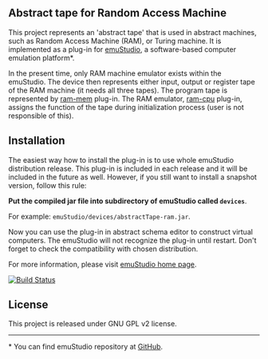 Abstract tape for Random Access Machine
----------------------------------------

This project represents an 'abstract tape' that is used in abstract machines, such as Random
Access Machine (RAM), or Turing machine. It is implemented as a plug-in for
[emuStudio](http://emustudio.sf.net), a software-based computer emulation platform\*.

In the present time, only RAM machine emulator exists within the emuStudio. The device then
represents either input, output or register tape of the RAM machine (it needs all three tapes).
The program tape is represented by [ram-mem](https://github.com/vbmacher/ram-mem) plug-in. 
The RAM emulator, [ram-cpu](https://github.com/vbmacher/ram-cpu) plug-in, assigns the function
of the tape during initialization process (user is not responsible of this).

Installation
------------

The easiest way how to install the plug-in is to use whole emuStudio distribution release. This plug-in is
included in each release and it will be included in the future as well. However, if you still want to install
a snapshot version, follow this rule: 

**Put the compiled jar file into subdirectory of emuStudio called `devices`**.

For example: `emuStudio/devices/abstractTape-ram.jar`.

Now you can use the plug-in in abstract schema editor to construct virtual computers. The emuStudio
will not recognize the plug-in until restart. Don't forget to check the compatibility with chosen
distribution.

For more information, please visit [emuStudio home page](http://emustudio.sourceforge.net/downloads.html).

[![Build Status](https://travis-ci.org/vbmacher/abstractTape-ram.png)](https://travis-ci.org/vbmacher/abstractTape-ram)

License
-------

This project is released under GNU GPL v2 license.

* * *

\* You can find emuStudio repository at [GitHub](http://github.com/vbmacher/emuStudio).

